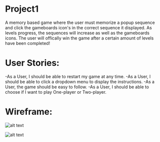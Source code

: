 # Project1

A memory based game where the user must memorize a popup sequence and click the gameboards icon's in the correct sequence it displayed. As levels progress, the sequences will increase as well as the gameboards icons. The user will offically win the game after a certain amount of levels have been completed! 

# User Stories:
-As a User, I should be able to restart my game at any time.
-As a User, I should be able to click a dropdown menu to display the instructions.
-As a User, the game should be easy to follow.
-As a User, I should be able to choose if I want to play One-player or Two-player.

# Wireframe:

![alt text](https://lh3.googleusercontent.com/JDFOa76VAqodopEtwR2JpBsOK39yZcYz4cCTkdSxU1ek1TkWj7WuSewzcCTTrX4dbilYkf-alo41cev4DA9gkmKcmDEEDDoGxKbilc4YZg2hd0DQR92xF6-iRpjVyEKbrkkGa68evRqTq1rToZ-Nbh9tQ-tiQERiQOlfTXC2nU_OFgcv0GCQqTicOiyKH9l3mlV0n2g3MbwXxzWUmm0cMZH8dOZBXhNUlMiy73WhktmLgkJ_dh29Ef0OvoBndtg4RRex7CrMoTnZ0C9QD3-0UouU_U-pxiDoCnD0d3UO626GPctUC99O6X7yguvJ7YSDCd5POBSWfoe-oWKQH9FJarb64rB1vsOFXdzPCofd30HFGf2KZw6tAcoPy5_TXgXKrGEGHplDX2wuU7CVYl1Yeexw_afhWx3zKfoHOAY5kuQTPwJ7IuTvT8jBH9F1IFeXq1DIAgw07aoiBxNsLnCaY17wcdWrEGx6yArD-4vwN4lArYZzuLLDQRhSG83kf1ozBQW822d-V8GWVJ90W6ApzMJywXpVVCoSfByetxDrJ_yQpmjaK5_dps9c13uSX_ga_awZb7tpasqR1Rl6QZH4giChWNUFGaVIkDLwl4-0_05gS_pbEfn-hLp75xxYYZ5HfONUZhMT-3tB8rmjjIA7b_r5i-Z7DQlYAfz4AHtCHu8TmFuMl72Ms4UaxX9I=w1414-h1078-no?authuser=0)


![alt text](https://lh3.googleusercontent.com/hYQ0ikJC_Juil-RJzr51c7_OrSIQGxKOINzSwlFQ1wz7p6XbaEfXc2E6_-WyKlsW4UbB3nV450Ly3dRF7EyWzDItAQpPDYtYghDkLREDe4KoUh1hvWCjIG5zXVH8KgE1J1LLLZiCHEtTrsrYbBfFj7UduSWHG79WurIOY4mA79UnJuEYPgbwzZMekdgtrc4_nv488bZVblNkVlL-W4JX0DRtUtkfk2j80tCu_E4wQ0yncN2F5Q11W7Sm3klM9INSBnTffHgZUMhI2vxn6ASlGnIB-ng6Yppr3eWUToolJ56NKgULoWRahy1UvjRUN93fP91bH201K6Tq67J2MhqYo2n_JuwopL3jQ9GYuxmIPG0URNHV6jP0gp9QK1PEoqAnOQn_9ORwNqLePgNbcRyq1AJuMo6oJcXJN3j4yRWDUhmWbuwjhDSF08lXgUDHewRtNsFvK3yBwSWATyJ7mt8-_3iIpNiVs_p_yTuDT78L7X_oWENe-T0k1MrFLbrfAJGekMeVUrcpNhKus_SJ4daFBNqJExZpcc4NcDOy5NUNbLLUsa6kVwxyWviu8_r47RDpQdDPWTB4qi9xe7f9qXLpbBRpyNvMQs_ULZcNQfy1qiQIjti2Q20o1CRiW4vkdcfUVS5rklip5rnobDopHQbwYJCmjFnHLA2DCyP14I7cgpkcK3fG7ZcmQZeyIEXN=w1458-h1098-no?authuser=0)

